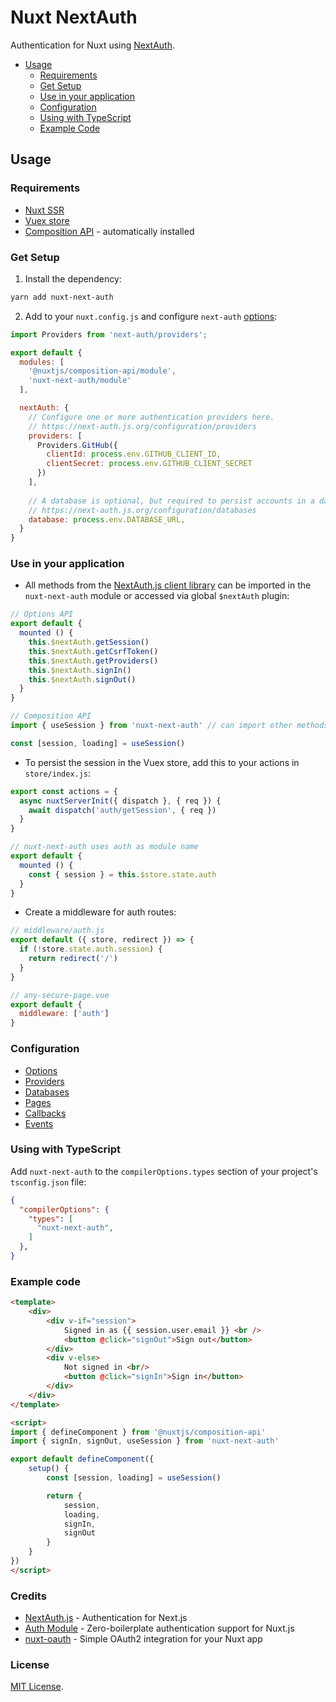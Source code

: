 # Nuxt NextAuth

Authentication for Nuxt using [NextAuth](https://next-auth.js.org/).

- [Usage](#usage)
  - [Requirements](#requirements)
  - [Get Setup](#get-setup)
  - [Use in your application](#use-in-your-application)
  - [Configuration](#configuration)
  - [Using with TypeScript](#using-with-typescript)
  - [Example Code](#example-code)

## Usage

### Requirements

- [Nuxt SSR](https://nuxtjs.org/docs/2.x/concepts/server-side-rendering)
- [Vuex store](https://nuxtjs.org/guide/vuex-store)
- [Composition API](https://composition-api.nuxtjs.org/) - automatically installed

### Get Setup

1. Install the dependency:

```bash
yarn add nuxt-next-auth
```

2. Add to your `nuxt.config.js` and configure `next-auth` [options](https://next-auth.js.org/configuration/options):

```js
import Providers from 'next-auth/providers';

export default {
  modules: [
    '@nuxtjs/composition-api/module',
    'nuxt-next-auth/module'
  ],

  nextAuth: {
    // Configure one or more authentication providers here.
    // https://next-auth.js.org/configuration/providers
    providers: [
      Providers.GitHub({
        clientId: process.env.GITHUB_CLIENT_ID,
        clientSecret: process.env.GITHUB_CLIENT_SECRET
      })
    ],
    
    // A database is optional, but required to persist accounts in a database.
    // https://next-auth.js.org/configuration/databases
    database: process.env.DATABASE_URL,
  }
}
```

### Use in your application

- All methods from the [NextAuth.js client library](https://next-auth.js.org/getting-started/client) can be imported in the `nuxt-next-auth` module 
or accessed via global `$nextAuth` plugin:

```js
// Options API
export default {
  mounted () {
    this.$nextAuth.getSession()
    this.$nextAuth.getCsrfToken()
    this.$nextAuth.getProviders()
    this.$nextAuth.signIn()
    this.$nextAuth.signOut()
  }
}

// Composition API
import { useSession } from 'nuxt-next-auth' // can import other methods too

const [session, loading] = useSession()
```

- To persist the session in the Vuex store, add this to your actions in `store/index.js`:

```js
export const actions = {
  async nuxtServerInit({ dispatch }, { req }) {
    await dispatch('auth/getSession', { req })
  }
}
```

```js
// nuxt-next-auth uses auth as module name
export default {
  mounted () {
    const { session } = this.$store.state.auth
  }
}
```

- Create a middleware for auth routes:

```js
// middleware/auth.js
export default ({ store, redirect }) => {
  if (!store.state.auth.session) {
    return redirect('/')
  }
}

// any-secure-page.vue
export default {
  middleware: ['auth']
}
```

### Configuration

- [Options](https://next-auth.js.org/configuration/options)
- [Providers](https://next-auth.js.org/configuration/providers)
- [Databases](https://next-auth.js.org/configuration/databases)
- [Pages](https://next-auth.js.org/configuration/pages)
- [Callbacks](https://next-auth.js.org/configuration/callbacks)
- [Events](https://next-auth.js.org/configuration/events)

### Using with TypeScript

Add `nuxt-next-auth` to the `compilerOptions.types` section of your project's `tsconfig.json` file:

```json
{
  "compilerOptions": {
    "types": [
      "nuxt-next-auth",
    ]
  },
}
```

### Example code

```html
<template>
    <div>
        <div v-if="session">
            Signed in as {{ session.user.email }} <br />
            <button @click="signOut">Sign out</button>
        </div>
        <div v-else>
            Not signed in <br/>
            <button @click="signIn">Sign in</button>
        </div>
    </div>
</template>

<script>
import { defineComponent } from '@nuxtjs/composition-api'
import { signIn, signOut, useSession } from 'nuxt-next-auth'

export default defineComponent({
    setup() {
        const [session, loading] = useSession()

        return {
            session,
            loading,
            signIn,
            signOut
        }
    }
})
</script>
```

### Credits

- [NextAuth.js](https://next-auth.js.org/) - Authentication for Next.js
- [Auth Module](https://github.com/nuxt-community/auth-module) - Zero-boilerplate authentication support for Nuxt.js
- [nuxt-oauth](https://github.com/SohoHouse/nuxt-oauth) - Simple OAuth2 integration for your Nuxt app

### License

[MIT License](http://opensource.org/licenses/MIT).